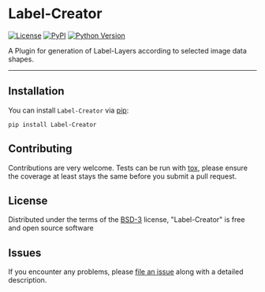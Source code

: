 # Label-Creator

[![License](https://img.shields.io/pypi/l/napari-medical-image-formats.svg?color=green)](https://github.com/MBPhys/Label-Creator/raw/master/LICENSE)
[![PyPI](https://img.shields.io/pypi/v/Label-Creator.svg?color=green)](https://pypi.org/project/Label-Creator)
[![Python Version](https://img.shields.io/pypi/pyversions/Label-Creator.svg?color=green)](https://python.org)


A Plugin for generation of Label-Layers according to selected image data shapes.

----------------------------------

## Installation

You can install `Label-Creator` via [pip]:

    pip install Label-Creator

## Contributing

Contributions are very welcome. Tests can be run with [tox], please ensure
the coverage at least stays the same before you submit a pull request.

## License

Distributed under the terms of the [BSD-3] license,
"Label-Creator" is free and open source software

## Issues

If you encounter any problems, please [file an issue] along with a detailed description.

[napari]: https://github.com/napari/napari
[Cookiecutter]: https://github.com/audreyr/cookiecutter
[@napari]: https://github.com/napari
[MIT]: http://opensource.org/licenses/MIT
[BSD-3]: http://opensource.org/licenses/BSD-3-Clause
[GNU GPL v3.0]: http://www.gnu.org/licenses/gpl-3.0.txt
[GNU LGPL v3.0]: http://www.gnu.org/licenses/lgpl-3.0.txt
[Apache Software License 2.0]: http://www.apache.org/licenses/LICENSE-2.0
[Mozilla Public License 2.0]: https://www.mozilla.org/media/MPL/2.0/index.txt
[cookiecutter-napari-plugin]: https://github.com/napari/cookiecutter-napari-plugin
[file an issue]: https://github.com/MBPhys/Label-Creator/issues
[napari]: https://github.com/napari/napari
[tox]: https://tox.readthedocs.io/en/latest/
[pip]: https://pypi.org/project/pip/
[PyPI]: https://pypi.org/

